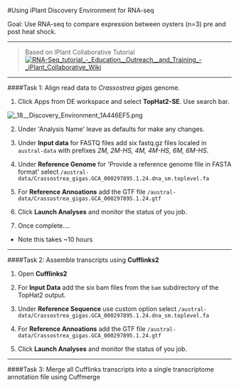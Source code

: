 #Using iPlant Discovery Environment for RNA-seq

Goal: Use RNA-seq to compare expression between oysters (n=3) pre and post heat shock.
___

>Based on IPlant Collaborative Tutorial 
[<img src="http://eagle.fish.washington.edu/cnidarian/skitch/RNA-Seq_tutorial_-_Education__Outreach__and_Training_-_iPlant_Collaborative_Wiki_1A45D493.png" alt="RNA-Seq_tutorial_-_Education__Outreach__and_Training_-_iPlant_Collaborative_Wiki"/>](https://pods.iplantcollaborative.org/wiki/display/eot/RNA-Seq_tutorial)

___

####Task 1: Align read data to _Crassostrea gigas_ genome.

1) Click Apps from DE workspace and select **TopHat2-SE**. Use search bar.

<img src="http://eagle.fish.washington.edu/cnidarian/skitch/_18__Discovery_Environment_1A446EF5.png" alt="_18__Discovery_Environment_1A446EF5.png"/>


2) Under 'Analysis Name' leave as defaults for make any changes.

3) Under **Input data** for FASTQ files add six fastq.gz files localed in `austral-data` with prefixes _2M, 2M-HS, 4M, 4M-HS, 6M, 6M-HS_. 

4) Under **Reference Genome** for 'Provide a reference genome file in FASTA format' select `/austral-data/Crassostrea_gigas.GCA_000297895.1.24.dna_sm.toplevel.fa` 

5) For **Reference Annoations** add the GTF file `/austral-data/Crassostrea_gigas.GCA_000297895.1.24.gtf`

6) Click **Launch Analyses** and monitor the status of you job.

7) Once complete....

- Note this takes ~10 hours 

---


####Task 2: Assemble transcripts using **Cufflinks2**

1) Open **Cufflinks2**

2) For **Input Data** add the six bam files from the `bam` subdirectory of the TopHat2 output.

3) Under **Reference Sequence** use custom option select `/austral-data/Crassostrea_gigas.GCA_000297895.1.24.dna_sm.toplevel.fa` 

4) For **Reference Annoations** add the GTF file `/austral-data/Crassostrea_gigas.GCA_000297895.1.24.gtf`

5) Click **Launch Analyses** and monitor the status of you job.

---

####Task 3: Merge all Cufflinks transcripts into a single transcriptome annotation file using Cuffmerge

